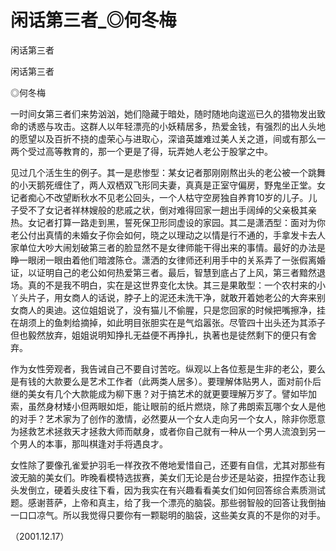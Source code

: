 # 闲话第三者_◎何冬梅

闲话第三者

闲话第三者

◎何冬梅

一时间女第三者们来势汹汹，她们隐藏于暗处，随时随地向逡巡已久的猎物发出致命的诱惑与攻击。这群人以年轻漂亮的小妖精居多，热爱金钱，有强烈的出人头地的愿望以及百折不挠的虚荣心与进取心，深谙英雄难过美人关之道，间或有那么一两个受过高等教育的，那一个更是了得，玩弄她人老公于股掌之中。

见过几个活生生的例子。其一是悲惨型：某女记者那刚刚熬出头的老公被一个跳舞的小天鹅死缠住了，两人双栖双飞形同夫妻，真真是正室守偏房，野鬼坐正堂。女记者痴心不改望断秋水不见老公回头，一个人枯守空房独自养育10岁的儿子。儿子受不了女记者祥林嫂般的悲戚之状，倒对难得回家一趟出手阔绰的父亲极其亲热。女记者打算一路走到黑，誓死保卫形同虚设的家园。其二是潇洒型：面对为你老公付出真情的未婚女子你会如何，晓之以理动之以情是行不通的，手拿发卡去人家单位大吵大闹划破第三者的脸显然不是女律师能干得出来的事情。最好的办法是睁一眼闭一眼由着他们暗渡陈仓。潇洒的女律师还利用手中的关系弄了一张假离婚证，以证明自己的老公如何热爱第三者。最后，智慧到底占了上风，第三者黯然退场。真的不是我不明白，实在是这世界变化太快。其三是果敢型：一个农村来的小丫头片子，用女商人的话说，脖子上的泥还未洗干净，就敢开着她老公的大奔来别女商人的奥迪。这位姐姐说了，没有猫儿不偷腥，只是您回家的时候把嘴擦净，挂在胡须上的鱼刺给摘掉，如此明目张胆实在是气焰嚣张。尽管四十出头还为其添子但也毅然放弃，姐姐说明知挣扎无益便不再挣扎，执著也是徒然剩下的便只有舍弃。

作为女性旁观者，我告诫自己不要自讨苦吃。纵观以上各位惹是生非的老公，要么是有钱的大款要么是艺术工作者（此两类人居多）。要理解体贴男人，面对前仆后继的美女有几个大款能成为柳下惠？对于搞艺术的就更要理解万岁了。譬如毕加索，虽然身材矮小但两眼如炬，能让眼前的纸片燃烧，除了弗朗索瓦哪个女人是他的对手？艺术家为了创作的激情，必然要从一个女人走向另一个女人，除非你愿意为拯救艺术拯救天才拯救大师而献身，或者你自己就有一种从一个男人流浪到另一个男人的本事，那叫棋逢对手将遇良才。

女性除了要像孔雀爱护羽毛一样孜孜不倦地爱惜自己，还要有自信，尤其对那些有波无脑的美女们。昨晚看模特选拔赛，美女们无论是台步还是站姿，扭捏作态让我头发倒立，硬着头皮往下看，因为我实在有兴趣看看美女们如何回答综合素质测试题。感谢菩萨，上帝和真主，给了我一个漂亮的脑袋。那些弱智般的回答让我倒抽一口口凉气。所以我觉得只要你有一颗聪明的脑袋，这些美女真的不是你的对手。

（2001.12.17）